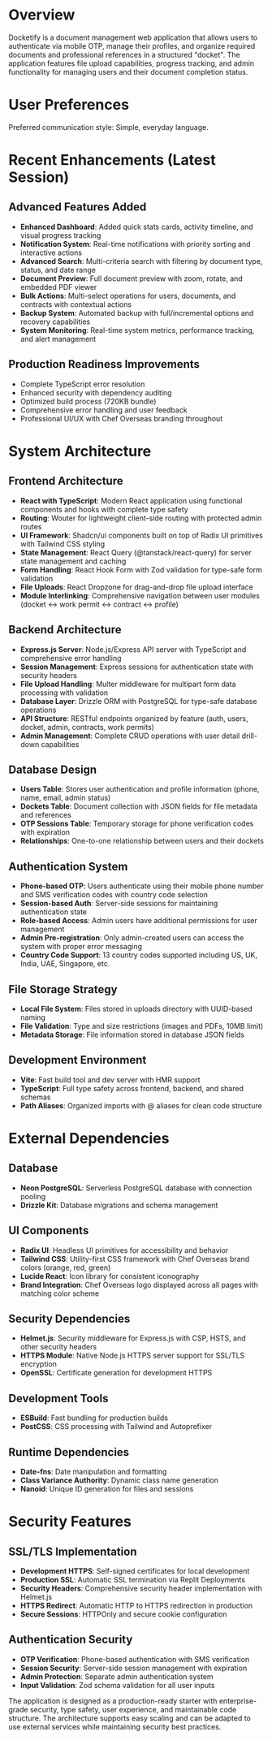 # Overview

Docketify is a document management web application that allows users to authenticate via mobile OTP, manage their profiles, and organize required documents and professional references in a structured "docket". The application features file upload capabilities, progress tracking, and admin functionality for managing users and their document completion status.

# User Preferences

Preferred communication style: Simple, everyday language.

# Recent Enhancements (Latest Session)

## Advanced Features Added
- **Enhanced Dashboard**: Added quick stats cards, activity timeline, and visual progress tracking
- **Notification System**: Real-time notifications with priority sorting and interactive actions
- **Advanced Search**: Multi-criteria search with filtering by document type, status, and date range
- **Document Preview**: Full document preview with zoom, rotate, and embedded PDF viewer
- **Bulk Actions**: Multi-select operations for users, documents, and contracts with contextual actions
- **Backup System**: Automated backup with full/incremental options and recovery capabilities
- **System Monitoring**: Real-time system metrics, performance tracking, and alert management

## Production Readiness Improvements
- Complete TypeScript error resolution
- Enhanced security with dependency auditing
- Optimized build process (720KB bundle)
- Comprehensive error handling and user feedback
- Professional UI/UX with Chef Overseas branding throughout

# System Architecture

## Frontend Architecture
- **React with TypeScript**: Modern React application using functional components and hooks with complete type safety
- **Routing**: Wouter for lightweight client-side routing with protected admin routes
- **UI Framework**: Shadcn/ui components built on top of Radix UI primitives with Tailwind CSS styling
- **State Management**: React Query (@tanstack/react-query) for server state management and caching
- **Form Handling**: React Hook Form with Zod validation for type-safe form validation
- **File Uploads**: React Dropzone for drag-and-drop file upload interface
- **Module Interlinking**: Comprehensive navigation between user modules (docket ↔ work permit ↔ contract ↔ profile)

## Backend Architecture
- **Express.js Server**: Node.js/Express API server with TypeScript and comprehensive error handling
- **Session Management**: Express sessions for authentication state with security headers
- **File Upload Handling**: Multer middleware for multipart form data processing with validation
- **Database Layer**: Drizzle ORM with PostgreSQL for type-safe database operations
- **API Structure**: RESTful endpoints organized by feature (auth, users, docket, admin, contracts, work permits)
- **Admin Management**: Complete CRUD operations with user detail drill-down capabilities

## Database Design
- **Users Table**: Stores user authentication and profile information (phone, name, email, admin status)
- **Dockets Table**: Document collection with JSON fields for file metadata and references
- **OTP Sessions Table**: Temporary storage for phone verification codes with expiration
- **Relationships**: One-to-one relationship between users and their dockets

## Authentication System
- **Phone-based OTP**: Users authenticate using their mobile phone number and SMS verification codes with country code selection
- **Session-based Auth**: Server-side sessions for maintaining authentication state
- **Role-based Access**: Admin users have additional permissions for user management
- **Admin Pre-registration**: Only admin-created users can access the system with proper error messaging
- **Country Code Support**: 13 country codes supported including US, UK, India, UAE, Singapore, etc.

## File Storage Strategy
- **Local File System**: Files stored in uploads directory with UUID-based naming
- **File Validation**: Type and size restrictions (images and PDFs, 10MB limit)
- **Metadata Storage**: File information stored in database JSON fields

## Development Environment
- **Vite**: Fast build tool and dev server with HMR support
- **TypeScript**: Full type safety across frontend, backend, and shared schemas
- **Path Aliases**: Organized imports with @ aliases for clean code structure

# External Dependencies

## Database
- **Neon PostgreSQL**: Serverless PostgreSQL database with connection pooling
- **Drizzle Kit**: Database migrations and schema management

## UI Components
- **Radix UI**: Headless UI primitives for accessibility and behavior
- **Tailwind CSS**: Utility-first CSS framework with Chef Overseas brand colors (orange, red, green)
- **Lucide React**: Icon library for consistent iconography
- **Brand Integration**: Chef Overseas logo displayed across all pages with matching color scheme

## Security Dependencies
- **Helmet.js**: Security middleware for Express.js with CSP, HSTS, and other security headers
- **HTTPS Module**: Native Node.js HTTPS server support for SSL/TLS encryption
- **OpenSSL**: Certificate generation for development HTTPS

## Development Tools
- **ESBuild**: Fast bundling for production builds
- **PostCSS**: CSS processing with Tailwind and Autoprefixer

## Runtime Dependencies
- **Date-fns**: Date manipulation and formatting
- **Class Variance Authority**: Dynamic class name generation
- **Nanoid**: Unique ID generation for files and sessions

# Security Features

## SSL/TLS Implementation
- **Development HTTPS**: Self-signed certificates for local development
- **Production SSL**: Automatic SSL termination via Replit Deployments
- **Security Headers**: Comprehensive security header implementation with Helmet.js
- **HTTPS Redirect**: Automatic HTTP to HTTPS redirection in production
- **Secure Sessions**: HTTPOnly and secure cookie configuration

## Authentication Security
- **OTP Verification**: Phone-based authentication with SMS verification
- **Session Security**: Server-side session management with expiration
- **Admin Protection**: Separate admin authentication system
- **Input Validation**: Zod schema validation for all user inputs

The application is designed as a production-ready starter with enterprise-grade security, type safety, user experience, and maintainable code structure. The architecture supports easy scaling and can be adapted to use external services while maintaining security best practices.